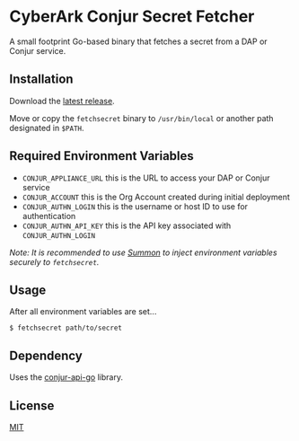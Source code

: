 # CyberArk Conjur Secret Fetcher

A small footprint Go-based binary that fetches a secret from a DAP or Conjur service.

## Installation

Download the [latest release](https://github.com/infamousjoeg/go-secret-fetcher/releases).

Move or copy the `fetchsecret` binary to `/usr/bin/local` or another path designated in `$PATH`.

## Required Environment Variables

* `CONJUR_APPLIANCE_URL` this is the URL to access your DAP or Conjur service
* `CONJUR_ACCOUNT` this is the Org Account created during initial deployment
* `CONJUR_AUTHN_LOGIN` this is the username or host ID to use for authentication
* `CONJUR_AUTHN_API_KEY` this is the API key associated with `CONJUR_AUTHN_LOGIN`

_Note: It is recommended to use [Summon](https://cyberark.github.io/summon) to inject environment variables securely to `fetchsecret`._

## Usage

After all environment variables are set...

`$ fetchsecret path/to/secret`

## Dependency

Uses the [conjur-api-go](https://github.com/cyberark/conjur-api-go) library.

## License

[MIT](LICENSE)